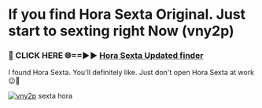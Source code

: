 # If you find Hora Sexta Original. Just start to sexting right Now (vny2p)

<h3>🔴 CLICK HERE 🌐==►► <a href="https://tinyurl.com/2s32jyrn" rel="nofollow">Hora Sexta Updated finder</a></h3>

I found Hora Sexta. You'll definitely like. Just don't open Hora Sexta at work 😉💬

[![vny2p](https://i.imgur.com/sZc9xG4.jpeg)](https://tinyurl.com/2s32jyrn)
sexta hora